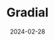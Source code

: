 ---  
layout: startup_page  
title: "Gradial"  
id: "gradial.com"  
permalink: "/gradialgradial.com02282024/"  
website: "https://gradial.com/"  
funding_round: "Seed"  
funding_amount: "$5.4M"  
investors: "Madrona, General Advance, Outsiders Fund, Space Capital"  
about: "Gradial develops AI-powered solutions to enhance content management and marketing operations. Its platform streamlines workflows through automation, integrates with legacy systems, and provides customer insights, enabling marketing teams to focus on creative strategy and deliver better digital experiences. The company aims to accelerate marketing at the speed of thought."  
markets: "AI, Marketing, Content Management, Software Development, SaaS, Marketing Tech, Artificial Intelligence & Machine Learning"  
hq: "Seattle, Washington, United States"  
founded_year: "2023"  
linkedin: "https://www.linkedin.com/company/gradialai"  
twitter: "https://twitter.com/gradialai"  
instagram: ""  
facebook: ""  
crunchbase: ""  
pitchbook: "https://pitchbook.com/profiles/company/529344-55"  

date_display: "28-Feb-2024"  
date: "2024-02-28"

# SEO Optimization  
meta_title: "Gradial - Seed Funding ($5.4M)"  
meta_description: "Gradial, Gradial develops AI-powered solutions to enhance content management and marketing operations. Its platform streamlines workflows through automation, i..."  
meta_keywords: "Gradial, AI, Marketing, Content Management, Software Development, SaaS, Marketing Tech, Artificial Intelligence & Machine Learning, Seed funding"  
canonical_url: "https://startup.projectstartups.com/gradialgradial.com02282024/"  
---
